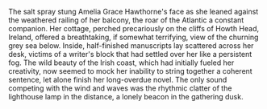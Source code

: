 The salt spray stung Amelia Grace Hawthorne's face as she leaned against the weathered railing of her balcony, the roar of the Atlantic a constant companion. Her cottage, perched precariously on the cliffs of Howth Head, Ireland, offered a breathtaking, if somewhat terrifying, view of the churning grey sea below.  Inside, half-finished manuscripts lay scattered across her desk, victims of a writer's block that had settled over her like a persistent fog. The wild beauty of the Irish coast, which had initially fueled her creativity, now seemed to mock her inability to string together a coherent sentence, let alone finish her long-overdue novel. The only sound competing with the wind and waves was the rhythmic clatter of the lighthouse lamp in the distance, a lonely beacon in the gathering dusk.
